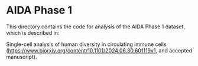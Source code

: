 # AIDA Phase 1

This directory contains the code for analysis of the AIDA Phase 1 dataset, which is described in:

Single-cell analysis of human diversity in circulating immune cells (https://www.biorxiv.org/content/10.1101/2024.06.30.601119v1, and accepted manuscript).
